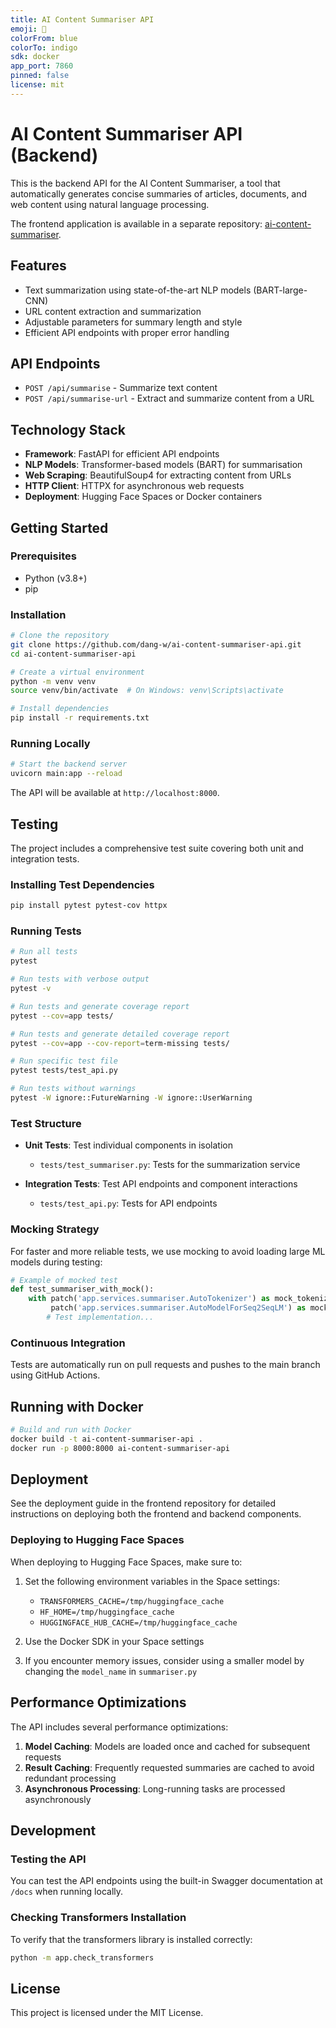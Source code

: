 ```yaml
---
title: AI Content Summariser API
emoji: 📝
colorFrom: blue
colorTo: indigo
sdk: docker
app_port: 7860
pinned: false
license: mit
---
```


# AI Content Summariser API (Backend)

This is the backend API for the AI Content Summariser, a tool that automatically generates concise summaries of articles, documents, and web content using natural language processing.

The frontend application is available in a separate repository: [ai-content-summariser](https://github.com/dang-w/ai-content-summariser).

## Features

- Text summarization using state-of-the-art NLP models (BART-large-CNN)
- URL content extraction and summarization
- Adjustable parameters for summary length and style
- Efficient API endpoints with proper error handling

## API Endpoints

- `POST /api/summarise` - Summarize text content
- `POST /api/summarise-url` - Extract and summarize content from a URL

## Technology Stack

- **Framework**: FastAPI for efficient API endpoints
- **NLP Models**: Transformer-based models (BART) for summarisation
- **Web Scraping**: BeautifulSoup4 for extracting content from URLs
- **HTTP Client**: HTTPX for asynchronous web requests
- **Deployment**: Hugging Face Spaces or Docker containers

## Getting Started

### Prerequisites

- Python (v3.8+)
- pip

### Installation

```bash
# Clone the repository
git clone https://github.com/dang-w/ai-content-summariser-api.git
cd ai-content-summariser-api

# Create a virtual environment
python -m venv venv
source venv/bin/activate  # On Windows: venv\Scripts\activate

# Install dependencies
pip install -r requirements.txt
```

### Running Locally

```bash
# Start the backend server
uvicorn main:app --reload
```

The API will be available at `http://localhost:8000`.

## Testing

The project includes a comprehensive test suite covering both unit and integration tests.

### Installing Test Dependencies

```bash
pip install pytest pytest-cov httpx
```

### Running Tests

```bash
# Run all tests
pytest

# Run tests with verbose output
pytest -v

# Run tests and generate coverage report
pytest --cov=app tests/

# Run tests and generate detailed coverage report
pytest --cov=app --cov-report=term-missing tests/

# Run specific test file
pytest tests/test_api.py

# Run tests without warnings
pytest -W ignore::FutureWarning -W ignore::UserWarning
```

### Test Structure

- **Unit Tests**: Test individual components in isolation
  - `tests/test_summariser.py`: Tests for the summarization service

- **Integration Tests**: Test API endpoints and component interactions
  - `tests/test_api.py`: Tests for API endpoints

### Mocking Strategy

For faster and more reliable tests, we use mocking to avoid loading large ML models during testing:

```python
# Example of mocked test
def test_summariser_with_mock():
    with patch('app.services.summariser.AutoTokenizer') as mock_tokenizer_class, \
         patch('app.services.summariser.AutoModelForSeq2SeqLM') as mock_model_class:
        # Test implementation...
```

### Continuous Integration

Tests are automatically run on pull requests and pushes to the main branch using GitHub Actions.

## Running with Docker

```bash
# Build and run with Docker
docker build -t ai-content-summariser-api .
docker run -p 8000:8000 ai-content-summariser-api
```

## Deployment

See the deployment guide in the frontend repository for detailed instructions on deploying both the frontend and backend components.

### Deploying to Hugging Face Spaces

When deploying to Hugging Face Spaces, make sure to:

1. Set the following environment variables in the Space settings:
   - `TRANSFORMERS_CACHE=/tmp/huggingface_cache`
   - `HF_HOME=/tmp/huggingface_cache`
   - `HUGGINGFACE_HUB_CACHE=/tmp/huggingface_cache`

2. Use the Docker SDK in your Space settings

3. If you encounter memory issues, consider using a smaller model by changing the `model_name` in `summariser.py`

## Performance Optimizations

The API includes several performance optimizations:

1. **Model Caching**: Models are loaded once and cached for subsequent requests
2. **Result Caching**: Frequently requested summaries are cached to avoid redundant processing
3. **Asynchronous Processing**: Long-running tasks are processed asynchronously

## Development

### Testing the API

You can test the API endpoints using the built-in Swagger documentation at `/docs` when running locally.

### Checking Transformers Installation

To verify that the transformers library is installed correctly:

```bash
python -m app.check_transformers
```

## License

This project is licensed under the MIT License.
